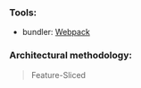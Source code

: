 ### Tools:

* bundler: [Webpack](https://webpack.js.org/)

### Architectural methodology:

> Feature-Sliced
